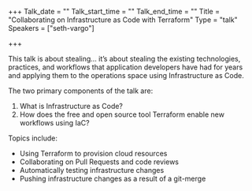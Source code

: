 +++
Talk_date = ""
Talk_start_time = ""
Talk_end_time = ""
Title = "Collaborating on Infrastructure as Code with Terraform"
Type = "talk"
Speakers = ["seth-vargo"]

+++

This talk is about stealing… it’s about stealing the existing technologies, practices, and workflows that application developers have had for years and applying them to the operations space using Infrastructure as Code.

The two primary components of the talk are:

1. What is Infrastructure as Code?
2. How does the free and open source tool Terraform enable new workflows using IaC?

Topics include:

- Using Terraform to provision cloud resources
- Collaborating on Pull Requests and code reviews
- Automatically testing infrastructure changes
- Pushing infrastructure changes as a result of a git-merge
